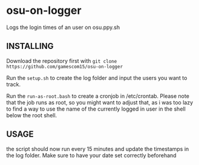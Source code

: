 # osu-on-logger
Logs the login times of an user on osu.ppy.sh

## INSTALLING
Download the repository first with `git clone https://github.com/gamescom15/osu-on-logger`

Run the `setup.sh` to create the log folder and input the users you want to track.

Run the `run-as-root.bash` to create a cronjob in /etc/crontab. Please note that the job runs as root, so you might want to adjust that, as i was too lazy to find a way to use the name of the currently logged in user in the shell below the root shell.

## USAGE
the script should now run every 15 minutes and update the timestamps in the log folder. Make sure to have your date set correctly beforehand
